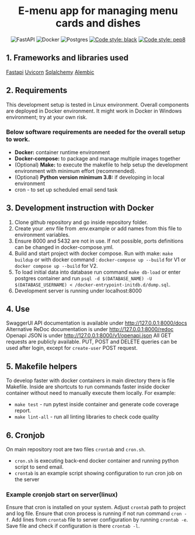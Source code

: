 <h1 align="center">E-menu app for managing menu cards and dishes</h1>

<center>

![FastAPI](https://img.shields.io/badge/fastapi-%23009485.svg?style=for-the-badge&logo=fastapi&logoColor=white) ![Docker](https://img.shields.io/badge/docker-%230db7ed.svg?style=for-the-badge&logo=docker&logoColor=white) ![Postgres](https://img.shields.io/badge/postgres-%23316192.svg?style=for-the-badge&logo=postgresql&logoColor=white) 
<a href="https://github.com/psf/black"><img alt="Code style: black" src="https://img.shields.io/badge/code%20style-black-000000.svg"></a> <a href="https://www.python.org/dev/peps/pep-0008/"><img alt="Code style: pep8" src="https://img.shields.io/badge/code%20style-pep8-orange.svg"></a>

</center>

## 1. Frameworks and libraries used

[Fastapi](https://www.djangoproject.com/)
[Uvicorn](https://www.uvicorn.org/)
[Sqlalchemy](https://www.sqlalchemy.org/)
[Alembic](https://alembic.sqlalchemy.org/)


## 2. Requirements

This development setup is tested in Linux environment. Overall components are deployed in Docker environment. It might work in Docker in Windows environment; try at your own risk.

### Below software requirements are needed for the overall setup to work.
* **Docker:** container runtime environment
* **Docker-compose:** to package and manage multiple images together
* (Optional) **Make:** to execute the makefile to help setup the development environment with minimum effort (recommended).
* (Optional) **Python version minimum 3.8:** if developing in local environment
* cron - to set up scheduled email send task

## 3. Development instruction with Docker

1. Clone github repository and go inside repository folder.
2. Create your .env file from .env.example or add names from this file to environment variables.
3. Ensure 8000 and 5432 are not in use. If not possible, ports definitions can be changed in docker-compose.yml.
4. Build and start project with docker compose. Run with make: `make buildup` or with docker command : `docker-compose up --build` for V1 or `docker compose up --build` for V2.
5. To load initial data into database run command `make db-load` or enter postgres container and run `psql -d $(DATABASE_NAME) -U $(DATABASE_USERNAME) < /docker-entrypoint-initdb.d/dump.sql`.
6. Development server is running under localhost:8000

## 4. Use

SwaggerUI API documentation is available under http://127.0.0.1:8000/docs
Alternative ReDoc documentation is under http://127.0.0.1:8000/redoc
Openapi JSON is under http://127.0.0.1:8000/v1/openapi.json 
All GET requests are publicly available. PUT, POST and DELETE queries can be used after login, except for `create-user` POST request.

## 5. Makefile helpers

To develop faster with docker containers in main directory there is file Makefile. Inside are shortcuts to run commands faster inside docker container without need to manually execute them locally.
For example:
* `make test` - run pytest inside container and generate code coverage report.
* `make lint-all` - run all linting libraries to check code quality

## 6. Cronjob

On main repository root are two files `crontab` and `cron.sh`.

* `cron.sh` is executing back-end docker container and running python script to send email.
* `crontab` is an example script showing configuration to run cron job on the server

### Example cronjob start on server(linux)

Ensure that cron is installed on your system. Adjust `crontab` path to project and log file. Ensure that cron process is running if not run command `cron -f`. Add lines from `crontab` file to server configuration by running `crontab -e`. Save file and check if configuration is there `crontab -l`.
